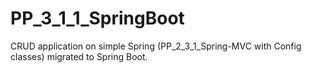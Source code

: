 # PP_3_1_1_SpringBoot
CRUD application on simple Spring (PP_2_3_1_Spring-MVC with Config classes) migrated to Spring Boot.
